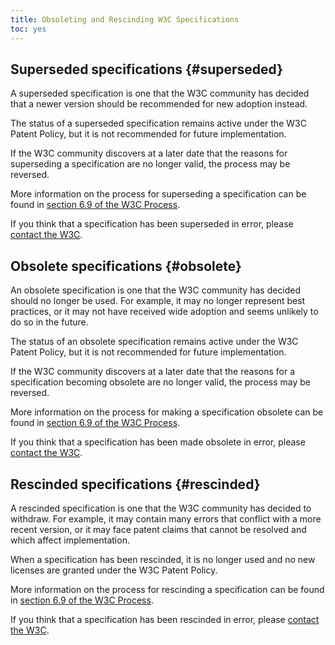 ```yaml
---
title: Obsoleting and Rescinding W3C Specifications
toc: yes
---
```


## Superseded specifications {#superseded}

A superseded specification is one that the W3C community has decided that a newer version should be recommended for new adoption instead.

The status of a superseded specification remains active under the W3C Patent Policy, but it is not recommended for future implementation.

If the W3C community discovers at a later date that the reasons for superseding a specification are no longer valid, the process may be reversed.

More information on the process for superseding a specification can be found in [section 6.9 of the W3C Process](/policies/process/#rec-rescind).

If you think that a specification has been superseded in error, please [contact the W3C](mailto:webreq@w3.org).

## Obsolete specifications {#obsolete}

An obsolete specification is one that the W3C community has decided should no longer be used. For example, it may no longer represent best practices, or it may not have received wide adoption and seems unlikely to do so in the future.

The status of an obsolete specification remains active under the W3C Patent Policy, but it is not recommended for future implementation.

If the W3C community discovers at a later date that the reasons for a specification becoming obsolete are no longer valid, the process may be reversed.

More information on the process for making a specification obsolete can be found in [section 6.9 of the W3C Process](/policies/process/#rec-rescind).

If you think that a specification has been made obsolete in error, please [contact the W3C](mailto:webreq@w3.org).

## Rescinded specifications {#rescinded}

A rescinded specification is one that the W3C community has decided to withdraw. For example, it may contain many errors that conflict with a more recent version, or it may face patent claims that cannot be resolved and which affect implementation.

When a specification has been rescinded, it is no longer used and no new licenses are granted under the W3C Patent Policy.

More information on the process for rescinding a specification can be found in [section 6.9 of the W3C Process](/policies/process/#rec-rescind).

If you think that a specification has been rescinded in error, please [contact the W3C](mailto:webreq@w3.org).
